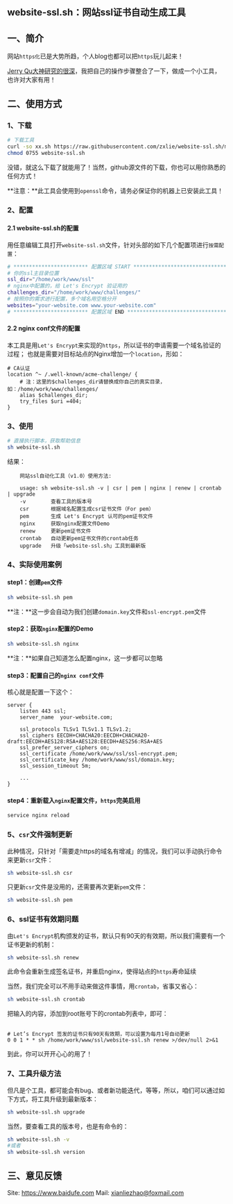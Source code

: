 website-ssl.sh：网站ssl证书自动生成工具
----

## 一、简介
网站`https化`已是大势所趋，个人blog也都可以把`https`玩儿起来！

[Jerry Qu大神研究的很深](https://imququ.com/post/letsencrypt-certificate.html)，我把自己的操作步骤整合了一下，做成一个小工具，也许对大家有用！

## 二、使用方式
### 1、下载
```bash
# 下载工具
curl -so xx.sh https://raw.githubusercontent.com/zxlie/website-ssl.sh/master/website-ssl.sh
chmod 0755 website-ssl.sh
```
没错，就这么下载了就能用了！当然，github源文件的下载，你也可以用你熟悉的任何方式！

**注意：**此工具会使用到`openssl`命令，请务必保证你的机器上已安装此工具！

### 2、配置
#### 2.1 website-ssl.sh的配置
用任意编辑工具打开`website-ssl.sh`文件，针对头部的如下几个配置项进行`按需配置`：

```bash
# ************************ 配置区域 START ******************************
# 你的ssl主目录位置
ssl_dir="/home/work/www/ssl"
# nginx中配置的，给 Let's Encrypt 验证用的
challenges_dir="/home/work/www/challenges/"
# 按照你的需求进行配置，多个域名用空格分开
websites="your-website.com www.your-website.com"
# ************************ 配置区域 END ********************************
```

#### 2.2 nginx conf文件的配置
本工具是用`Let's Encrypt`来实现的`https`，所以证书的申请需要一个域名验证的过程；
也就是需要对目标站点的Nginx增加一个`location`，形如：

```nginx
# CA认证
location ^~ /.well-known/acme-challenge/ {
    # 注：这里的$challenges_dir请替换成你自己的真实目录，如：/home/work/www/challenges/
    alias $challenges_dir;
    try_files $uri =404;
}
```

### 3、使用
```bash
# 直接执行脚本，获取帮助信息
sh website-ssl.sh
```

结果：

        网站ssl自动化工具（v1.0）使用方法:

        usage: sh website-ssl.sh -v | csr | pem | nginx | renew | crontab | upgrade
        -v        查看工具的版本号
        csr       根据域名配置生成csr证书文件（For pem）
        pem       生成 Let's Encrypt 认可的pem证书文件
        nginx     获取nginx配置文件Demo
        renew     更新pem证书文件
        crontab   自动更新pem证书文件的crontab任务
        upgrade   升级「website-ssl.sh」工具到最新版


### 4、实际使用案例
#### step1：创建`pem`文件
```bash
sh website-ssl.sh pem
```

**注：**这一步会自动为我们创建`domain.key`文件和`ssl-encrypt.pem`文件

#### step2：获取`nginx`配置的Demo
```bash
sh website-ssl.sh nginx
```

**注：**如果自己知道怎么配置nginx，这一步都可以忽略

#### step3：配置自己的`nginx conf`文件
核心就是配置一下这个：

```nginx
server {
    listen 443 ssl;
    server_name  your-website.com;
    
    ssl_protocols TLSv1 TLSv1.1 TLSv1.2;
    ssl_ciphers EECDH+CHACHA20:EECDH+CHACHA20-draft:EECDH+AES128:RSA+AES128:EECDH+AES256:RSA+AES
    ssl_prefer_server_ciphers on;
    ssl_certificate /home/work/www/ssl/ssl-encrypt.pem;
    ssl_certificate_key /home/work/www/ssl/domain.key;
    ssl_session_timeout 5m;
    
    ...
}
```

#### step4：重新载入`nginx`配置文件，`https`完美启用
```bash
service nginx reload
```

### 5、`csr`文件强制更新
此种情况，只针对「需要走https的域名有增减」的情况，我们可以手动执行命令来更新`csr`文件：

```bash
sh website-ssl.sh csr
```

只更新`csr`文件是没用的，还需要再次更新`pem`文件：
```bash
sh website-ssl.sh pem
```

### 6、ssl证书有效期问题
由`Let's Encrypt`机构颁发的证书，默认只有90天的有效期，所以我们需要有一个证书更新的机制：
```bash
sh website-ssl.sh renew
```

此命令会重新生成签名证书，并重启nginx，使得站点的`https`寿命延续

当然，我们完全可以不用手动来做这件事情，用`crontab`，省事又省心：
```bash
sh website-ssl.sh crontab
```

把输入的内容，添加到root账号下的crontab列表中，即可：
```crontab

# Let’s Encrypt 签发的证书只有90天有效期，可以设置为每月1号自动更新
0 0 1 * * sh /home/work/www/ssl/website-ssl.sh renew >/dev/null 2>&1
```

到此，你可以开开心心的用了！

### 7、工具升级方法
但凡是个工具，都可能会有bug、或者新功能迭代，等等，所以，咱们可以通过如下方式，将工具升级到最新版本：

```bash
sh website-ssl.sh upgrade
```

当然，要查看工具的版本号，也是有命令的：

```bash
sh website-ssl.sh -v
#或者
sh website-ssl.sh version
```

## 三、意见反馈
Site: https://www.baidufe.com
Mail: xianliezhao@foxmail.com